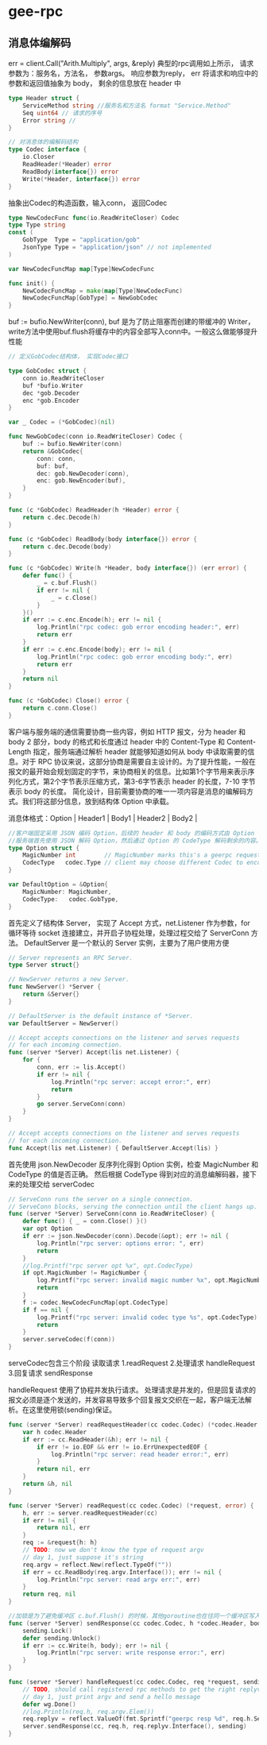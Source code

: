 # gee-rpc

## 消息体编解码
err = client.Call("Arith.Multiply", args, &reply)
典型的rpc调用如上所示， 请求参数为：服务名，方法名， 参数args。 响应参数为reply， err
将请求和响应中的参数和返回值抽象为 body， 剩余的信息放在 header 中
```go
type Header struct {
	ServiceMethod string //服务名和方法名 format "Service.Method"
	Seq uint64 // 请求的序号
	Error string //
}

// 对消息体的编解码结构
type Codec interface {
	io.Closer
	ReadHeader(*Header) error
	ReadBody(interface{}) error
	Write(*Header, interface{}) error
}
```

抽象出Codec的构造函数，输入conn， 返回Codec
```go
type NewCodecFunc func(io.ReadWriteCloser) Codec
type Type string
const (
	GobType  Type = "application/gob"
	JsonType Type = "application/json" // not implemented
)

var NewCodecFuncMap map[Type]NewCodecFunc

func init() {
	NewCodecFuncMap = make(map[Type]NewCodecFunc)
	NewCodecFuncMap[GobType] = NewGobCodec
}
```
buf := bufio.NewWriter(conn), buf 是为了防止阻塞而创建的带缓冲的 Writer，write方法中使用buf.flush将缓存中的内容全部写入conn中。一般这么做能够提升性能
```go
// 定义GobCodec结构体， 实现Codec接口

type GobCodec struct {
	conn io.ReadWriteCloser
	buf *bufio.Writer
	dec *gob.Decoder
	enc *gob.Encoder
}

var _ Codec = (*GobCodec)(nil)

func NewGobCodec(conn io.ReadWriteCloser) Codec {
	buf := bufio.NewWriter(conn)
	return &GobCodec{
		conn: conn,
		buf: buf,
		dec: gob.NewDecoder(conn),
		enc: gob.NewEncoder(buf),
	}
}

func (c *GobCodec) ReadHeader(h *Header) error {
	return c.dec.Decode(h)
}

func (c *GobCodec) ReadBody(body interface{}) error {
	return c.dec.Decode(body)
}

func (c *GobCodec) Write(h *Header, body interface{}) (err error) {
	defer func() {
		_ = c.buf.Flush()
		if err != nil {
			_ = c.Close()
		}
	}()
	if err := c.enc.Encode(h); err != nil {
		log.Println("rpc codec: gob error encoding header:", err)
		return err
	}
	if err := c.enc.Encode(body); err != nil {
		log.Println("rpc codec: gob error encoding body:", err)
		return err
	}
	return nil
}

func (c *GobCodec) Close() error {
	return c.conn.Close()
}
```

客户端与服务端的通信需要协商一些内容，例如 HTTP 报文，分为 header 和 body 2 部分，body 的格式和长度通过 header 中的 Content-Type 和 Content-Length 指定，服务端通过解析 header 就能够知道如何从 body 中读取需要的信息。对于 RPC 协议来说，这部分协商是需要自主设计的。为了提升性能，一般在报文的最开始会规划固定的字节，来协商相关的信息。比如第1个字节用来表示序列化方式，第2个字节表示压缩方式，第3-6字节表示 header 的长度，7-10 字节表示 body 的长度。
简化设计，目前需要协商的唯一一项内容是消息的编解码方式。我们将这部分信息，放到结构体 Option 中承载。

 消息体格式：Option | Header1 | Body1 | Header2 | Body2 |
```go
//客户端固定采用 JSON 编码 Option，后续的 header 和 body 的编码方式由 Option 中的 CodeType 指定，
//服务端首先使用 JSON 解码 Option，然后通过 Option 的 CodeType 解码剩余的内容。
type Option struct {
	MagicNumber int        // MagicNumber marks this's a geerpc request
	CodecType   codec.Type // client may choose different Codec to encode body
}

var DefaultOption = &Option{
	MagicNumber: MagicNumber,
	CodecType:   codec.GobType,
}
```


首先定义了结构体 Server，
实现了 Accept 方式，net.Listener 作为参数，for 循环等待 socket 连接建立，并开启子协程处理，处理过程交给了 ServerConn 方法。
DefaultServer 是一个默认的 Server 实例，主要为了用户使用方便
```go
// Server represents an RPC Server.
type Server struct{}

// NewServer returns a new Server.
func NewServer() *Server {
	return &Server{}
}

// DefaultServer is the default instance of *Server.
var DefaultServer = NewServer()

// Accept accepts connections on the listener and serves requests
// for each incoming connection.
func (server *Server) Accept(lis net.Listener) {
	for {
		conn, err := lis.Accept()
		if err != nil {
			log.Println("rpc server: accept error:", err)
			return
		}
		go server.ServeConn(conn)
	}
}

// Accept accepts connections on the listener and serves requests
// for each incoming connection.
func Accept(lis net.Listener) { DefaultServer.Accept(lis) }
```

首先使用 json.NewDecoder 反序列化得到 Option 实例，检查 MagicNumber 和 CodeType 的值是否正确。
然后根据 CodeType 得到对应的消息编解码器，接下来的处理交给 serverCodec
```go
// ServeConn runs the server on a single connection.
// ServeConn blocks, serving the connection until the client hangs up.
func (server *Server) ServeConn(conn io.ReadWriteCloser) {
	defer func() { _ = conn.Close() }()
	var opt Option
	if err := json.NewDecoder(conn).Decode(&opt); err != nil {
		log.Println("rpc server: options error: ", err)
		return
	}
	//log.Printf("rpc server opt %x", opt.CodecType)
	if opt.MagicNumber != MagicNumber {
		log.Printf("rpc server: invalid magic number %x", opt.MagicNumber)
		return
	}
	f := codec.NewCodecFuncMap[opt.CodecType]
	if f == nil {
		log.Printf("rpc server: invalid codec type %s", opt.CodecType)
		return
	}
	server.serveCodec(f(conn))
}
```

serveCodec包含三个阶段 读取请求 1.readRequest 2.处理请求 handleRequest 3.回复请求 sendResponse

handleRequest 使用了协程并发执行请求。
处理请求是并发的，但是回复请求的报文必须是逐个发送的，并发容易导致多个回复报文交织在一起，客户端无法解析。在这里使用锁(sending)保证。
```go
func (server *Server) readRequestHeader(cc codec.Codec) (*codec.Header, error) {
	var h codec.Header
	if err := cc.ReadHeader(&h); err != nil {
		if err != io.EOF && err != io.ErrUnexpectedEOF {
			log.Println("rpc server: read header error:", err)
		}
		return nil, err
	}
	return &h, nil
}

func (server *Server) readRequest(cc codec.Codec) (*request, error) {
	h, err := server.readRequestHeader(cc)
	if err != nil {
		return nil, err
	}
	req := &request{h: h}
	// TODO: now we don't know the type of request argv
	// day 1, just suppose it's string
	req.argv = reflect.New(reflect.TypeOf(""))
	if err = cc.ReadBody(req.argv.Interface()); err != nil {
		log.Println("rpc server: read argv err:", err)
	}
	return req, nil
}

//加锁是为了避免缓冲区 c.buf.Flush() 的时候，其他goroutine也在往同一个缓冲区写入，从而导致 err: short write的错误。（假设不使用缓冲区，就不会有这种问题，但是会牺牲一部分buffer带来的性能优化）
func (server *Server) sendResponse(cc codec.Codec, h *codec.Header, body interface{}, sending *sync.Mutex) {
	sending.Lock()
	defer sending.Unlock()
	if err := cc.Write(h, body); err != nil {
		log.Println("rpc server: write response error:", err)
	}
}

func (server *Server) handleRequest(cc codec.Codec, req *request, sending *sync.Mutex, wg *sync.WaitGroup) {
	// TODO, should call registered rpc methods to get the right replyv
	// day 1, just print argv and send a hello message
	defer wg.Done()
	//log.Println(req.h, req.argv.Elem())
	req.replyv = reflect.ValueOf(fmt.Sprintf("geerpc resp %d", req.h.Seq))
	server.sendResponse(cc, req.h, req.replyv.Interface(), sending)
}
```


 
